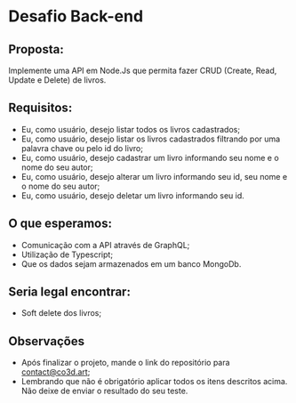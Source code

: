 # Desafio Back-end

## Proposta:

Implemente uma API em Node.Js que permita fazer CRUD (Create, Read, Update e Delete) de livros.

## Requisitos:

- Eu, como usuário, desejo listar todos os livros cadastrados;
- Eu, como usuário, desejo listar os livros cadastrados filtrando por uma palavra chave ou pelo id do livro;
- Eu, como usuário, desejo cadastrar um livro informando seu nome e o nome do seu autor;
- Eu, como usuário, desejo alterar um livro informando seu id, seu nome e o nome do seu autor;
- Eu, como usuário, desejo deletar um livro informando seu id.

## O que esperamos:

- Comunicação com a API através de GraphQL;
- Utilização de Typescript;
- Que os dados sejam armazenados em um banco MongoDb.

## Seria legal encontrar:

- Soft delete dos livros;

## Observações

- Após finalizar o projeto, mande o link do repositório para contact@co3d.art;
- Lembrando que não é obrigatório aplicar todos os itens descritos acima. Não deixe de enviar o resultado do seu teste.

